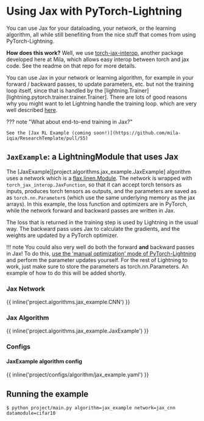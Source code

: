 # Using Jax with PyTorch-Lightning

You can use Jax for your dataloading, your network, or the learning algorithm, all while still benefiting from the nice stuff that comes from using PyTorch-Lightning.

**How does this work?**
Well, we use [torch-jax-interop](https://www.github.com/lebrice/torch_jax_interop), another package developed here at Mila, which allows easy interop between torch and jax code. See the readme on that repo for more details.

You can use Jax in your network or learning algorithm, for example in your forward / backward passes, to update parameters, etc. but not the training loop itself, since that is handled by the [lightning.Trainer][lightning.pytorch.trainer.trainer.Trainer].
There are lots of good reasons why you might want to let Lightning handle the training loop.
which are very well described [here](https://lightning.ai/docs/pytorch/stable/).

??? note "What about end-to-end training in Jax?"

    See the [Jax RL Example (coming soon!)](https://github.com/mila-iqia/ResearchTemplate/pull/55)


## `JaxExample`: a LightningModule that uses Jax

The [JaxExample][project.algorithms.jax_example.JaxExample] algorithm uses a network which is a [flax.linen.Module](https://flax.readthedocs.io/en/latest/).
The network is wrapped with `torch_jax_interop.JaxFunction`, so that it can accept torch tensors as inputs, produces torch tensors as outputs, and the parameters are saved as as `torch.nn.Parameter`s (which use the same underlying memory as the jax arrays).
In this example, the loss function and optimizers are in PyTorch, while the network forward and backward passes are written in Jax.

The loss that is returned in the training step is used by Lightning in the usual way. The backward
pass uses Jax to calculate the gradients, and the weights are updated by a PyTorch optimizer.

!!! note
    You could also very well do both the forward **and** backward passes in Jax! To do this, [use the 'manual optimization' mode of PyTorch-Lightning](https://lightning.ai/docs/pytorch/stable/model/manual_optimization.html) and perform the parameter updates yourself. For the rest of Lightning to work, just make sure to store the parameters as torch.nn.Parameters. An example of how to do this will be added shortly.

### Jax Network

{{ inline('project.algorithms.jax_example.CNN') }}

### Jax Algorithm

{{ inline('project.algorithms.jax_example.JaxExample') }}

### Configs

#### JaxExample algorithm config

{{ inline('project/configs/algorithm/jax_example.yaml') }}

## Running the example

```console
$ python project/main.py algorithm=jax_example network=jax_cnn datamodule=cifar10
```
